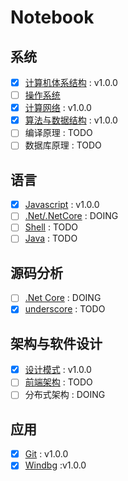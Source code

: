 # Notebook

## 系统

* [X] [计算机体系结构](https://github.com/dp9u0/Notebook-CSAPP) : v1.0.0
* [ ] [操作系统](https://github.com/dp9u0/Notebook-OS)
* [X] [计算网络](https://github.com/dp9u0/Notebook-Network) : v1.0.0
* [X] [算法与数据结构](https://github.com/dp9u0/Notebook-Algorithm) : v1.0.0
* [ ] 编译原理 : TODO
* [ ] 数据库原理 : TODO

## 语言

* [X] [Javascript](https://github.com/dp9u0/Notebook-Javascript) : v1.0.0
* [ ] [.Net/.NetCore](https://github.com/dp9u0/Notebook-DotNet) : DOING
* [ ] [Shell](https://github.com/dp9u0/Notebook-Shell) : TODO
* [ ] [Java](https://github.com/dp9u0/Notebook-Java) : TODO

## 源码分析 

* [ ] [.Net Core](https://github.com/dp9u0/dotnetcore-analysis) : DOING
* [X] [underscore](https://github.com/dp9u0/underscore-analysis) : TODO

## 架构与软件设计

* [X] [设计模式](https://github.com/dp9u0/Notebook-DesignPattern) : v1.0.0
* [ ] [前端架构](https://github.com/dp9u0/Notebook-FrontEnd) : TODO
* [ ] 分布式架构 : DOING

## 应用

* [X] [Git](https://github.com/dp9u0/Notebook-Git) : v1.0.0
* [X] [Windbg](https://github.com/dp9u0/Notebook-Windbg) :v1.0.0
